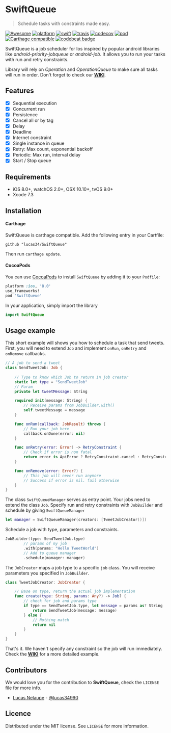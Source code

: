 # SwiftQueue
> Schedule tasks with constraints made easy.

[![Awesome](https://cdn.rawgit.com/sindresorhus/awesome/d7305f38d29fed78fa85652e3a63e154dd8e8829/media/badge.svg)](https://github.com/sindresorhus/awesome)
[![platform](https://img.shields.io/cocoapods/p/SwiftQueue.svg)](https://cocoapods.org/pods/SwiftQueue)
[![swift](https://img.shields.io/badge/Swift-3.0%20%7C%203.2%20%7C%204.0-orange.svg)](https://swift.org)
[![travis](https://travis-ci.org/lucas34/SwiftQueue.svg?branch=master)](https://travis-ci.org/lucas34/SwiftQueue)
[![codecov](https://codecov.io/gh/lucas34/SwiftQueue/branch/master/graph/badge.svg)](https://codecov.io/gh/lucas34/SwiftQueue)
[![pod](https://img.shields.io/cocoapods/v/SwiftQueue.svg?style=flat)](https://cocoapods.org/pods/SwiftQueue)
[![Carthage compatible](https://img.shields.io/badge/Carthage-compatible-4BC51D.svg?style=flat)](https://github.com/Carthage/Carthage)
[![codebeat badge](https://codebeat.co/badges/3d446d9e-3e7a-435c-85fc-aa626d4f7652)](https://codebeat.co/projects/github-com-lucas34-swiftqueue-master)

SwiftQueue is a job scheduler for Ios inspired by popular android libraries like *android-priority-jobqueue* or *android-job*. It allows you to run your tasks with run and retry constraints. 

Library will rely on *Operation* and *OperationQueue* to make sure all tasks will run in order. Don't forget to check our [**WIKI**](https://github.com/lucas34/SwiftQueue/wiki). 

## Features

- [x] Sequential execution
- [x] Concurrent run
- [x] Persistence
- [x] Cancel all or by tag
- [x] Delay
- [x] Deadline
- [x] Internet constraint
- [x] Single instance in queue
- [x] Retry: Max count, exponential backoff
- [x] Periodic: Max run, interval delay
- [x] Start / Stop queue

## Requirements

- iOS 8.0+, watchOS 2.0+, OSX 10.10+, tvOS 9.0+
- Xcode 7.3

## Installation

#### Carthage
SwiftQueue is carthage compatible. Add the following entry in your Cartfile:

```
github "lucas34/SwiftQueue"
```

Then run `carthage update`.

#### CocoaPods
You can use [CocoaPods](https://cocoapods.org/pods/SwiftQueue) to install `SwiftQueue` by adding it to your `Podfile`:

```ruby
platform :ios, '8.0'
use_frameworks!
pod 'SwiftQueue'
```

In your application, simply import the library

``` swift
import SwiftQueue
```
## Usage example

This short example will shows you how to schedule a task that send tweets. First, you will need to extend `Job` and implement `onRun`, `onRetry` and `onRemove` callbacks.

```swift
// A job to send a tweet
class SendTweetJob: Job {
    
    // Type to know which Job to return in job creator
    static let type = "SendTweetJob"
    // Param
    private let tweetMessage: String

    required init(message: String) {
        // Receive params from JobBuilder.with()
        self.tweetMessage = message
    }

    func onRun(callback: JobResult) throws {
        // Run your job here
        callback.onDone(error: nil)
    }

    func onRetry(error: Error) -> RetryConstraint {
        // Check if error is non fatal
        return error is ApiError ? RetryConstraint.cancel : RetryConstraint.retry
    }

    func onRemove(error: Error?) {
        // This job will never run anymore  
        // Success if error is nil. fail otherwise
    }
}
```

The class `SwiftQueueManager` serves as entry point. Your jobs need to extend the class `Job`. Specify run and retry constraints with `JobBuilder` and schedule by giving `SwiftQueueManager` 

```swift
let manager = SwiftQueueManager(creators: [TweetJobCreator()])
```

Schedule a job with type, parameters and constraints.

```swift
JobBuilder(type: SendTweetJob.type)
        // params of my job
        .with(params: "Hello TweetWorld")
        // Add to queue manager
        .schedule(manager: manager)
```

The `JobCreator` maps a job type to a specific `job` class. You will receive parameters you specified in `JobBuilder`.

```swift
class TweetJobCreator: JobCreator {

    // Base on type, return the actual job implementation
    func create(type: String, params: Any?) -> Job? {
        // check for job and params type
        if type == SendTweetJob.type, let message = params as? String  {
            return SendTweetJob(message: message)
        } else {
            // Nothing match
            return nil
        }
    }
}
```

That's it. We haven't specify any constraint so the job will run immediately. Check the [**WIKI**](https://github.com/lucas34/SwiftQueue/wiki) for a more detailed example.

## Contributors

We would love you for the contribution to **SwiftQueue**, check the ``LICENSE`` file for more info.

* [Lucas Nelaupe](http://www.lucas-nelaupe.fr/) - [@lucas34990](https://twitter.com/lucas34990)

## Licence

Distributed under the MIT license. See ``LICENSE`` for more information.
